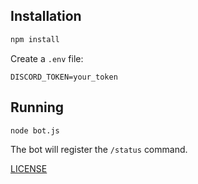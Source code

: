 ## Installation
```bash
npm install
```
Create a `.env` file:
```env
DISCORD_TOKEN=your_token
```
## Running
```bash
node bot.js
```

The bot will register the `/status` command.

[LICENSE](https://github.com/cryals/ss14-status-bot/blob/main/LICENSE)
